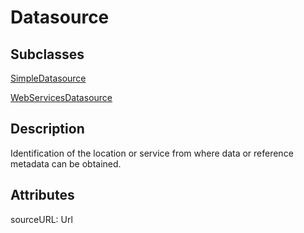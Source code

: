 
# Datasource



## Subclasses

[SimpleDatasource](SimpleDatasource.md)

[WebServicesDatasource](WebServicesDatasource.md)



## Description

Identification of the location or service from where data or reference metadata can be obtained.


## Attributes

sourceURL: Url






